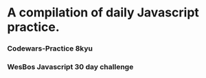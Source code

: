# A compilation of daily Javascript practice. 

### Codewars-Practice 8kyu
### WesBos Javascript 30 day challenge
